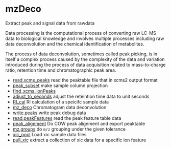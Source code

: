 ﻿# mzDeco

Extract peak and signal data from rawdata
 
 Data processing is the computational process of converting raw LC-MS 
 data to biological knowledge and involves multiple processes including 
 raw data deconvolution and the chemical identification of metabolites.
 
 The process of data deconvolution, sometimes called peak picking, is 
 in itself a complex process caused by the complexity of the data and 
 variation introduced during the process of data acquisition related to 
 mass-to-charge ratio, retention time and chromatographic peak area.

+ [read.xcms_peaks](mzDeco/read.xcms_peaks.1) read the peaktable file that in xcms2 output format
+ [peak_subset](mzDeco/peak_subset.1) make sample column projection
+ [find_xcms_ionPeaks](mzDeco/find_xcms_ionPeaks.1) 
+ [adjust_to_seconds](mzDeco/adjust_to_seconds.1) adjust the reteintion time data to unit seconds
+ [RI_cal](mzDeco/RI_cal.1) RI calculation of a speicifc sample data
+ [mz_deco](mzDeco/mz_deco.1) Chromatogram data deconvolution
+ [write.peaks](mzDeco/write.peaks.1) write peak debug data
+ [read.peakFeatures](mzDeco/read.peakFeatures.1) read the peak feature table data
+ [peak_alignment](mzDeco/peak_alignment.1) Do COW peak alignment and export peaktable
+ [mz.groups](mzDeco/mz.groups.1) do ``m/z`` grouping under the given tolerance
+ [xic_pool](mzDeco/xic_pool.1) Load xic sample data files
+ [pull_xic](mzDeco/pull_xic.1) extract a collection of xic data for a specific ion feature
